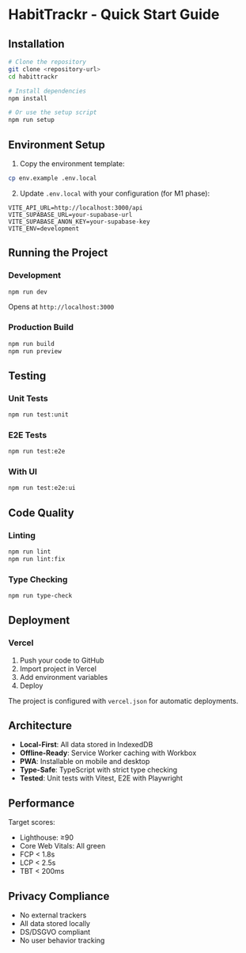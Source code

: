 # HabitTrackr - Quick Start Guide

## Installation

```bash
# Clone the repository
git clone <repository-url>
cd habittrackr

# Install dependencies
npm install

# Or use the setup script
npm run setup
```

## Environment Setup

1. Copy the environment template:
```bash
cp env.example .env.local
```

2. Update `.env.local` with your configuration (for M1 phase):
```env
VITE_API_URL=http://localhost:3000/api
VITE_SUPABASE_URL=your-supabase-url
VITE_SUPABASE_ANON_KEY=your-supabase-key
VITE_ENV=development
```

## Running the Project

### Development
```bash
npm run dev
```
Opens at `http://localhost:3000`

### Production Build
```bash
npm run build
npm run preview
```

## Testing

### Unit Tests
```bash
npm run test:unit
```

### E2E Tests
```bash
npm run test:e2e
```

### With UI
```bash
npm run test:e2e:ui
```

## Code Quality

### Linting
```bash
npm run lint
npm run lint:fix
```

### Type Checking
```bash
npm run type-check
```

## Deployment

### Vercel
1. Push your code to GitHub
2. Import project in Vercel
3. Add environment variables
4. Deploy

The project is configured with `vercel.json` for automatic deployments.

## Architecture

- **Local-First**: All data stored in IndexedDB
- **Offline-Ready**: Service Worker caching with Workbox
- **PWA**: Installable on mobile and desktop
- **Type-Safe**: TypeScript with strict type checking
- **Tested**: Unit tests with Vitest, E2E with Playwright

## Performance

Target scores:
- Lighthouse: ≥90
- Core Web Vitals: All green
- FCP < 1.8s
- LCP < 2.5s
- TBT < 200ms

## Privacy Compliance

- No external trackers
- All data stored locally
- DS/DSGVO compliant
- No user behavior tracking



